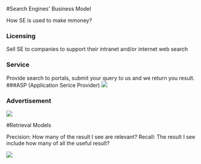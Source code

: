 #Search Engines' Business Model

How SE is used to make mmoney?
### Licensing
Sell SE to companies to support their intranet and/or internet web search
### Service
Provide search to portals, submit your query to us and we return you result.
###ASP (Application Serice Provider)
![](https://i.imgur.com/EfmsbxA.png)

### Advertisement
![](https://i.imgur.com/txvTBZN.png)


#Retrieval Models

Precision: How many of the result I see are relevant?
Recall: The result I see include how many of all the useful result?

[![](https://i.imgur.com/5QKI6vo.png)](http://naotu.baidu.com/file/590bf919b30a5fa5abb274eec518f470?token=a5d540e730bd262f)
